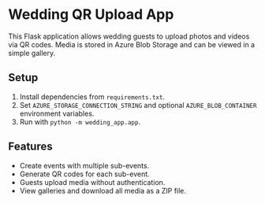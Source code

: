 # Wedding QR Upload App

This Flask application allows wedding guests to upload photos and videos via QR codes. Media is stored in Azure Blob Storage and can be viewed in a simple gallery.

## Setup

1. Install dependencies from `requirements.txt`.
2. Set `AZURE_STORAGE_CONNECTION_STRING` and optional `AZURE_BLOB_CONTAINER` environment variables.
3. Run with `python -m wedding_app.app`.

## Features

- Create events with multiple sub-events.
- Generate QR codes for each sub-event.
- Guests upload media without authentication.
- View galleries and download all media as a ZIP file.
